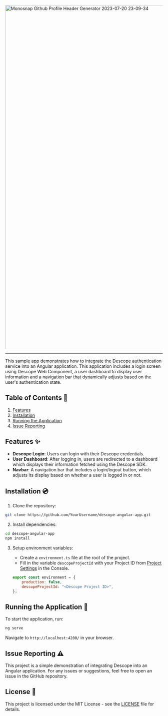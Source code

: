 <img width="1100" alt="Monosnap Github Profile Header Generator 2023-07-20 23-09-34" src="https://github.com/descope-sample-apps/angular-webjs-sample-app/assets/32936811/4fb5360a-ef27-4e5f-b2be-ba21c5dca7d9">

---

This sample app demonstrates how to integrate the Descope authentication service into an Angular application. This application includes a login screen using Descope Web Component, a user dashboard to display user information and a navigation bar that dynamically adjusts based on the user's authentication state.

## Table of Contents 📝

1. [Features](#features)
2. [Installation](#installation)
3. [Running the Application](#running-the-application)
4. [Issue Reporting](#issue-reporting)

## Features ✨

* **Descope Login**: Users can login with their Descope credentials.
* **User Dashboard**: After logging in, users are redirected to a dashboard which displays their information fetched using the Descope SDK.
* **Navbar**: A navigation bar that includes a login/logout button, which adjusts its display based on whether a user is logged in or not.

## Installation 💿

1. Clone the repository:
```bash
git clone https://github.com/YourUsername/descope-angular-app.git
```

2. Install dependencies:
```bash
cd descope-angular-app
npm install
```

3. Setup environment variables:

    * Create a `environment.ts` file at the root of the project.
    * Fill in the variable `descopeProjectId` with your Project ID from [Project Settings](https://app.descope.com/settings/project) in the Console.
    
    ```javascript
    export const environment = {
        production: false,
        descopeProjectId: "<Descope Project ID>",
    };
    ```

## Running the Application 🚀

To start the application, run:

```bash
ng serve
```

Navigate to `http://localhost:4200/` in your browser.

## Issue Reporting ⚠️

This project is a simple demonstration of integrating Descope into an Angular application. For any issues or suggestions, feel free to open an issue in the GitHub repository. 

## License 📜

This project is licensed under the MIT License - see the [LICENSE](LICENSE) file for details.
